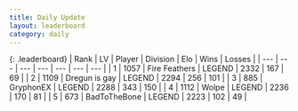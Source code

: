 ```yaml
---
title: Daily Update
layout: leaderboard
category: daily
---
```


{: .leaderboard}
| Rank | LV | Player | Division | Elo | Wins | Losses |
| --- | --- | --- | --- | --- | --- | --- |
| <span data-change="0">1</span> | 1057 | <span title="ID: 357425">Fire Feathers</span> | LEGEND | <span data-change="19">2332</span> | <span data-change="4">167</span> | <span data-change="0">69</span> |
| <span data-change="0">2</span> | 1109 | <span title="ID: 203132">Dregun is gay</span> | LEGEND | <span data-change="-7">2294</span> | <span data-change="4">256</span> | <span data-change="2">101</span> |
| <span data-change="0">3</span> | 885 | <span title="ID: 315148">GryphonEX</span> | LEGEND | <span data-change="66">2288</span> | <span data-change="24">343</span> | <span data-change="4">150</span> |
| <span data-change="1">4</span> | 1112 | <span title="ID: 204953">Wolpe</span> | LEGEND | <span data-change="24">2236</span> | <span data-change="17">170</span> | <span data-change="6">81</span> |
| <span data-change="-1">5</span> | 673 | <span title="ID: 391169">BadToTheBone</span> | LEGEND | <span data-change="6">2223</span> | <span data-change="8">102</span> | <span data-change="2">49</span> |